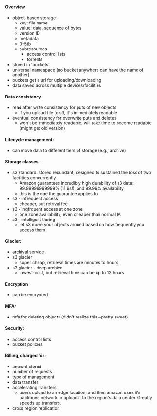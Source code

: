 #### Overview
  - object-based storage
    - key: file name
    - value: data, sequence of bytes
    - version ID
    - metadata
    - 0-5tb
    - subresources
      - access control lists
      - torrents
  - stored in 'buckets'
  - universal namespace (no bucket anywhere can have the name of another)
  - buckets get a url for uploading/downloading
  - data saved across multiple devices/facilities

#### Data consistency
  - read after write consistency for puts of new objects
    - if you upload file to s3, it's immediately readable
  - eventual consistency for overwrite puts and deletes
    - won't be immediately readable, will take time to become readable (might get old version)

#### Lifecycle management:
  - can move data to different tiers of storage (e.g., archive)

#### Storage classes:
  - s3 standard: stored redundant; designed to sustained the loss of two facilities concurrently
    - Amazon guarantees incredibly high durability of s3 data: 99.99999999999% (11 9s!), and
      99.99% availability
    - this is the one the guarantee applies to
  - s3 - infrequent access
    - cheaper, but retrival fee
  - s3 - inqfrquent access at one zone
    - one zone availability, even cheaper than normal IA
  - s3 - intelligent tiering
    - let s3 move your objects around based on how frequently you access them

#### Glacier:
  - archival service
  - s3 glacier
    - super cheap, retrieval times are minutes to hours
  - s3 glacier - deep archive
    - lowest-cost, but retrieval time can be up to 12 hours

#### Encryption
  - can be encrypted

#### MFA:
  - mfa for deleting objects (didn't realize this--pretty sweet)

#### Security:
  - access control lists
  - bucket policies

#### Billing, charged for:
  - amount stored
  - number of requests
  - type of management
  - data transfer
  - accelerating transfers
    - users upload to an edge location, and then amazon uses it's backbone network to upload
      it to the region's data center. Greatly speeds up transfers.
  - cross region replication

